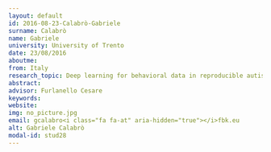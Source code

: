 ```yaml
---
layout: default 
id: 2016-08-23-Calabrò-Gabriele
surname: Calabrò
name: Gabriele
university: University of Trento
date: 23/08/2016
aboutme: 
from: Italy
research_topic: Deep learning for behavioral data in reproducible autism research
abstract: 
advisor: Furlanello Cesare
keywords: 
website: 
img: no_picture.jpg
email: gcalabro<i class="fa fa-at" aria-hidden="true"></i>fbk.eu
alt: Gabriele Calabrò
modal-id: stud28
---
```


